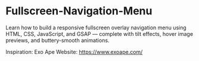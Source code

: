 # Fullscreen-Navigation-Menu

Learn how to build a responsive fullscreen overlay navigation menu using HTML, CSS, JavaScript, and GSAP — complete with tilt effects, hover image previews, and buttery-smooth animations.

Inspiration: Exo Ape
Website: https://www.exoape.com/
